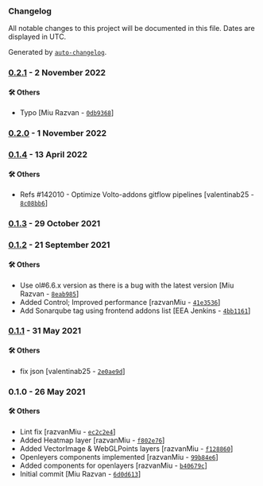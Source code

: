 ### Changelog

All notable changes to this project will be documented in this file. Dates are displayed in UTC.

Generated by [`auto-changelog`](https://github.com/CookPete/auto-changelog).

### [0.2.1](https://github.com/eea/volto-openlayers-map/compare/0.2.0...0.2.1) - 2 November 2022

#### :hammer_and_wrench: Others

- Typo [Miu Razvan - [`0db9368`](https://github.com/eea/volto-openlayers-map/commit/0db936866f3af5e7dff4b771ab695876585582f4)]
### [0.2.0](https://github.com/eea/volto-openlayers-map/compare/0.1.4...0.2.0) - 1 November 2022

### [0.1.4](https://github.com/eea/volto-openlayers-map/compare/0.1.3...0.1.4) - 13 April 2022

#### :hammer_and_wrench: Others

- Refs #142010 - Optimize Volto-addons gitflow pipelines [valentinab25 - [`8c08bb6`](https://github.com/eea/volto-openlayers-map/commit/8c08bb699f8ecafe631b6dd14899f008edb166d3)]
### [0.1.3](https://github.com/eea/volto-openlayers-map/compare/0.1.2...0.1.3) - 29 October 2021

### [0.1.2](https://github.com/eea/volto-openlayers-map/compare/0.1.1...0.1.2) - 21 September 2021

#### :hammer_and_wrench: Others

- Use ol#6.6.x version as there is a bug with the latest version [Miu Razvan - [`8eab985`](https://github.com/eea/volto-openlayers-map/commit/8eab98575f93abf1f6e0e49855fd5737e0ca3b36)]
- Added Control; Improved performance [razvanMiu - [`41e3536`](https://github.com/eea/volto-openlayers-map/commit/41e35369aa97e55f17f8b60d23317671a85ca7dc)]
- Add Sonarqube tag using frontend addons list [EEA Jenkins - [`4bb1161`](https://github.com/eea/volto-openlayers-map/commit/4bb11615774d80b22f00a981380dbe02c1cf1c79)]
### [0.1.1](https://github.com/eea/volto-openlayers-map/compare/0.1.0...0.1.1) - 31 May 2021

#### :hammer_and_wrench: Others

- fix json [valentinab25 - [`2e0ae9d`](https://github.com/eea/volto-openlayers-map/commit/2e0ae9dc87d97d0cb5904dd8f8c51e153f0e29a2)]
### 0.1.0 - 26 May 2021

#### :hammer_and_wrench: Others

- Lint fix [razvanMiu - [`ec2c2e4`](https://github.com/eea/volto-openlayers-map/commit/ec2c2e43a46c158bb813ade32834bf328b444895)]
- Added Heatmap layer [razvanMiu - [`f802e76`](https://github.com/eea/volto-openlayers-map/commit/f802e76e81c353da9f4e2b7058e40a0fff9f1fe5)]
- Added VectorImage & WebGLPoints layers [razvanMiu - [`f128860`](https://github.com/eea/volto-openlayers-map/commit/f128860ec396f2ad7f6e7791a0054ad9a0f6e6df)]
- Openleyers components implemented [razvanMiu - [`99b84e6`](https://github.com/eea/volto-openlayers-map/commit/99b84e695e860e44ff6f728e37ca8493b9b06b0c)]
- Added components for openlayers [razvanMiu - [`b40679c`](https://github.com/eea/volto-openlayers-map/commit/b40679c21483151c1e588c0dfd1fa9ad5fdfc733)]
- Initial commit [Miu Razvan - [`6d0d613`](https://github.com/eea/volto-openlayers-map/commit/6d0d613377abb206619a5506e1a7fb04e56b9e4b)]
